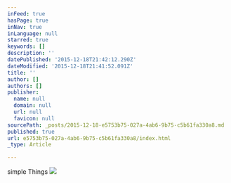 ```yaml
---
inFeed: true
hasPage: true
inNav: true
inLanguage: null
starred: true
keywords: []
description: ''
datePublished: '2015-12-18T21:42:12.290Z'
dateModified: '2015-12-18T21:41:52.091Z'
title: ''
author: []
authors: []
publisher:
  name: null
  domain: null
  url: null
  favicon: null
sourcePath: _posts/2015-12-18-e5753b75-027a-4ab6-9b75-c5b61fa330a8.md
published: true
url: e5753b75-027a-4ab6-9b75-c5b61fa330a8/index.html
_type: Article

---
```

simple Things
![](https://the-grid-user-content.s3-us-west-2.amazonaws.com/114f7098-65c5-47c2-bfe9-24562115e647.jpg)